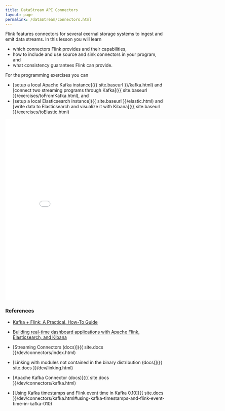 ```yaml
---
title: DataStream API Connectors
layout: page
permalink: /dataStream/connectors.html
---
```


Flink features connectors for several exernal storage systems to ingest and emit data streams. In this lesson you will learn

* which connectors Flink provides and their capabilities,
* how to include and use source and sink connectors in your program, and
* what consistency guarantees Flink can provide.

For the programming exercises you can

* [setup a local Apache Kafka instance]({{ site.baseurl }}/kafka.html) and [connect two streaming programs through Kafka]({{ site.baseurl }}/exercises/toFromKafka.html), and
* [setup a local Elasticsearch instance]({{ site.baseurl }}/elastic.html) and [write data to Elasticsearch and visualize it with Kibana]({{ site.baseurl }}/exercises/toElastic.html)

<iframe src="//www.slideshare.net/slideshow/embed_code/key/o8jb5Wb5iPK4ui" width="680" height="571" frameborder="0" marginwidth="0" marginheight="0" scrolling="no"></iframe>

### References

- [Kafka + Flink: A Practical, How-To Guide](https://ververica.com/blog/kafka-flink-a-practical-how-to)
- [Building real-time dashboard applications with Apache Flink, Elasticsearch, and Kibana](https://www.elastic.co/blog/building-real-time-dashboard-applications-with-apache-flink-elasticsearch-and-kibana)

- [Streaming Connectors (docs)]({{ site.docs }}/dev/connectors/index.html)
- [Linking with modules not contained in the binary distribution (docs)]({{ site.docs }}/dev/linking.html)
- [Apache Kafka Connector (docs)]({{ site.docs }}/dev/connectors/kafka.html)
- [Using Kafka timestamps and Flink event time in Kafka 0.10]({{ site.docs }}/dev/connectors/kafka.html#using-kafka-timestamps-and-flink-event-time-in-kafka-010)
